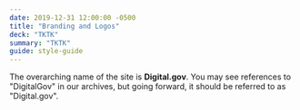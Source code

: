 ```yaml
---
date: 2019-12-31 12:00:00 -0500
title: "Branding and Logos"
deck: "TKTK"
summary: "TKTK"
guide: style-guide
---
```


The overarching name of the site is **Digital.gov**. You may see references to "DigitalGov" in our archives, but going forward, it should be referred to as "Digital.gov".
